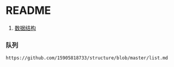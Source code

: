 # README

1. [数据结构](#structs)




### <span id="structs"> 队列 </span> ###
	https://github.com/15905818733/structure/blob/master/list.md